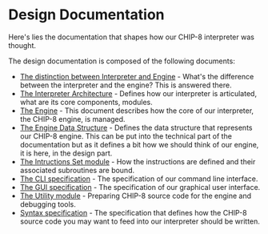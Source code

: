 # Design Documentation

Here's lies the documentation that shapes how our CHIP-8 interpreter was
thought.

The design documentation is composed of the following documents:
 * [The distinction between Interpreter and Engine][6] - What's the difference
   between the interpreter and the engine? This is answered there.
 * [The Interpreter Architecture][0] - Defines how our interpreter is
   articulated, what are its core components, modules.
 * [The Engine][1] - This document describes how the core of our
   interpreter, the CHIP-8 engine, is managed.
 * [The Engine Data Structure][2] - Defines the data structure that represents
   our CHIP-8 engine. This can be put into the technical part of the
documentation but as it defines a bit how we should think of our engine, it is
here, in the design part.
 * [The Intructions Set module][7] - How the instructions are defined
   and their associated subroutines are bound.
 * [The CLI specification][3] - The specification of our command line
   interface.
 * [The GUI specification][4] - The specification of our graphical user
   interface.
 * [The Utility module][8] - Preparing CHIP-8 source code for the engine and
   debugging tools.
 * [Syntax specification][5] - The specification that defines how the CHIP-8
   source code you may want to feed into our interpreter should be written.

[0]: ./interpreter-architecture.md
[1]: ./engine.md
[2]: ./engine-data-structure.md
[3]: ./cli.md
[4]: ./gui.md
[5]: ./syntax.md
[6]: ./interpreter-vs-engine.md
[7]: ./instruction-set.md
[8]: ./utility.md
